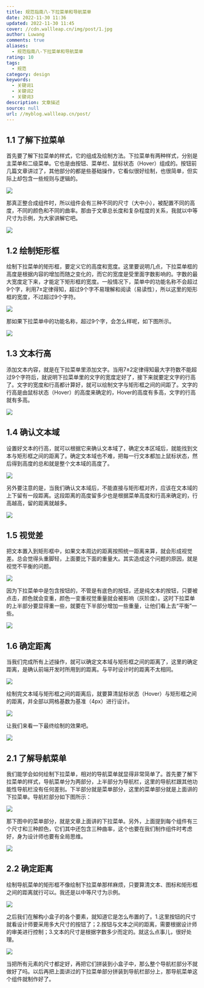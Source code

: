 ```yaml
---
title: 规范指南八-下拉菜单和导航菜单
date: 2022-11-30 11:36
updated: 2022-11-30 11:45
cover: //cdn.wallleap.cn/img/post/1.jpg
author: Luwang
comments: true
aliases:
  - 规范指南八-下拉菜单和导航菜单
rating: 10
tags:
  - 规范
category: design
keywords:
  - 关键词1
  - 关键词2
  - 关键词3
description: 文章描述
source: null
url: //myblog.wallleap.cn/post/
---
```


## 1.1 了解下拉菜单

首先要了解下拉菜单的样式，它的组成及绘制方法。下拉菜单有两种样式，分别是主菜单和二级菜单。它也是由按钮、菜单栏、鼠标状态（Hover）组成的。按钮前几篇文章讲过了，其他部分的都是些基础操作，它看似很好绘制，也很简单，但实际上却包含一些规则与逻辑的。

![](https://cdn.wallleap.cn/img/pic/illustrtion/202211301141549.png)

那真正整合成组件时，所以组件会有三种不同的尺寸（大中小），被配置不同的高度，不同的颜色和不同的曲率。那由于文章总长度和复杂程度的关系，我就以中等尺寸为示例，为大家讲解它吧。

![](https://cdn.wallleap.cn/img/pic/illustrtion/202211301141564.png)

## 1.2 绘制矩形框

绘制下拉菜单的矩形框，要定义它的高度和宽度。这里要说明几点，下拉菜单框的高度是根据内容的增加而随之变化的，而它的宽度是受里面字数影响的。字数的最大宽度定下来，才能定下矩形框的宽度。一般情况下，菜单中的功能名称不会超过9个字，利用7±定律得知，超过9个字不易理解和阅读（易读性），所以这里的矩形框的宽度，不过超过9个字符。

![](https://cdn.wallleap.cn/img/pic/illustrtion/202211301141715.png)

那如果下拉菜单中的功能名称，超过9个字，会怎么样呢，如下图所示。

![](https://cdn.wallleap.cn/img/pic/illustrtion/202211301141938.png)

## 1.3 文本行高

添加文本内容，就是在下拉菜单里添加文字。当用7±2定律得知最大字符数不能超过9个字符后，就说明下拉菜单里的文字的宽度定好了，接下来就要定文字的行高了。文字的宽度和行高都计算好，就可以绘制文字与矩形框之间的间距了。文字的行高是由鼠标状态（Hover）的高度来确定的，Hover的高度有多高，文字的行高就有多高。

![](https://cdn.wallleap.cn/img/pic/illustrtion/202211301142550.png)

## 1.4 确认文本域

设置好文本的行高，就可以根据它来确认文本域了，确定文本区域后，就能找到文本与矩形框之间的距离了。确定文本域也不难，把每一行文本都加上鼠标状态，然后得到高度的总和就是整个文本域的高度了。

![](https://cdn.wallleap.cn/img/pic/illustrtion/202211301142662.png)

另外要注意的是，当我们确认文本域后，不能直接与矩形框对齐，应该在文本域的上下留有一段距离。这段距离的高度留多少也是根据菜单高度和行高来确定的，行高越高，留的距离就越多。

![](https://cdn.wallleap.cn/img/pic/illustrtion/202211301142699.png)

## 1.5 视觉差

把文本置入到矩形框中，如果文本周边的距离按照统一距离来算，就会形成视觉差。总会觉得头重脚轻，上面要比下面的重量大。其实造成这个问题的原因，就是视觉不平衡的问题。

![](https://cdn.wallleap.cn/img/pic/illustrtion/202211301143712.png)

因为下拉菜单中是包含按钮的，不管是有底色的按钮，还是纯文本的按钮，只要被点击，颜色就会变重，颜色一变重视觉重量就会被影响（灰阶度）。这时下拉菜单的上半部分要显得重一些，就要在下半部分增加一些重量，让他们看上去“平衡”一些。

![](https://cdn.wallleap.cn/img/pic/illustrtion/202211301143791.png)

## 1.6 确定距离

当我们完成所有上述操作，就可以确定文本域与矩形框之间的距离了，这里的确定距离，是确认前端开发时所用到的距离。与平时设计时的距离不太相同。

![](https://cdn.wallleap.cn/img/pic/illustrtion/202211301143276.png)

绘制完文本域与矩形框之间的距离后，就要算清鼠标状态（Hover）与矩形框之间的距离，并全部以网格基数为基准（4px）进行设计。

![](https://cdn.wallleap.cn/img/pic/illustrtion/202211301143925.png)

让我们来看一下最终绘制的效果吧。

![](https://cdn.wallleap.cn/img/pic/illustrtion/202211301144332.png)

## 2.1 了解导航菜单

我们能学会如何绘制下拉菜单，相对的导航菜单就显得非常简单了。首先要了解下拉菜单的样式，导航菜单分为两部分，上半部分为导航栏，这里的导航栏跟其他功能性导航栏没有任何差别。下半部分就是菜单部分，这里的菜单部分就是上面讲的下拉菜单。导航栏部分如下图所示：

![](https://cdn.wallleap.cn/img/pic/illustrtion/202211301144150.png)

那下图中的菜单部分，就是文章上面讲的下拉菜单。另外，上面提到每个组件有三个尺寸和三种颜色，它们其中还包含三种曲率，这个也要在我们制作组件时考虑好，身为设计师也要有全局思维。

![](https://cdn.wallleap.cn/img/pic/illustrtion/202211301144909.png)

## 2.2 确定距离

绘制导航菜单的矩形框不像绘制下拉菜单那样麻烦，只要算清文本、图标和矩形框之间的距离就行可以。我还是以中等尺寸为示例。

![](https://cdn.wallleap.cn/img/pic/illustrtion/202211301144632.png)

之后我们在解构小盒子的各个要素，就知道它是怎么布置的了。1.这里按钮的尺寸就看设计师要采用多大尺寸的按钮了；2.按钮与文本之间的距离，需要根据设计师的审美进行控制；3.文本的尺寸是根据字数多少而定的。就这么点事儿，很好处理。

![](https://cdn.wallleap.cn/img/pic/illustrtion/202211301145378.png)

当把所有元素的尺寸都定好，再把它们拼装到小盒子中，那么整个导航栏部分不就做好了吗。以后再把上面讲过的下拉菜单部分拼装到导航栏部分上，那导航菜单这个组件就制作好了。
